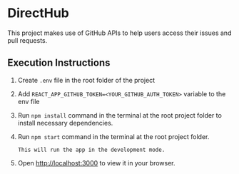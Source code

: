 # DirectHub

This project makes use of GitHub APIs to help users access their issues and pull requests.

## Execution Instructions

1.  Create `.env` file in the root folder of the project

2.  Add `REACT_APP_GITHUB_TOKEN=<YOUR_GITHUB_AUTH_TOKEN>` variable to the env file

3.  Run `npm install` command in the terminal at the root project folder to install necessary dependencies.

4.  Run `npm start` command in the terminal at the root project folder.

        This will run the app in the development mode.

5.  Open [http://localhost:3000](http://localhost:3000) to view it in your browser.
